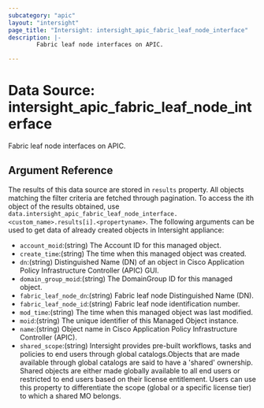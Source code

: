```yaml
---
subcategory: "apic"
layout: "intersight"
page_title: "Intersight: intersight_apic_fabric_leaf_node_interface"
description: |-
        Fabric leaf node interfaces on APIC.

---
```


# Data Source: intersight_apic_fabric_leaf_node_interface
Fabric leaf node interfaces on APIC.
## Argument Reference
The results of this data source are stored in `results` property.
All objects matching the filter criteria are fetched through pagination.
To access the ith object of the results obtained, use `data.intersight_apic_fabric_leaf_node_interface.<custom_name>.results[i].<propertyname>`.
The following arguments can be used to get data of already created objects in Intersight appliance:
* `account_moid`:(string) The Account ID for this managed object. 
* `create_time`:(string) The time when this managed object was created. 
* `dn`:(string) Distinguished Name (DN) of an object in Cisco Application Policy Infrastructure Controller (APIC) GUI. 
* `domain_group_moid`:(string) The DomainGroup ID for this managed object. 
* `fabric_leaf_node_dn`:(string) Fabric leaf node Distinguished Name (DN). 
* `fabric_leaf_node_id`:(string) Fabric leaf node identification number. 
* `mod_time`:(string) The time when this managed object was last modified. 
* `moid`:(string) The unique identifier of this Managed Object instance. 
* `name`:(string) Object name in Cisco Application Policy Infrastructure Controller (APIC). 
* `shared_scope`:(string) Intersight provides pre-built workflows, tasks and policies to end users through global catalogs.Objects that are made available through global catalogs are said to have a 'shared' ownership. Shared objects are either made globally available to all end users or restricted to end users based on their license entitlement. Users can use this property to differentiate the scope (global or a specific license tier) to which a shared MO belongs. 
 
